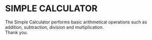 # SIMPLE CALCULATOR

The Simple Calculator performs basic arithmetical operations such as addition, subtraction, division and multiplication.<br>
Thank you.
